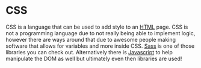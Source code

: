 # CSS

 CSS is a language that can be used to add style to an [HTML](/wiki/HTML) page. CSS is not a programming language due to not really being able to implement logic, however there are ways around that due to awesome people making software that allows for variables and more inside CSS. [Sass](/wiki/Sass) is one of those libraries you can check out. Alternatively there is [Javascript](/wiki/Javascript) to help manipulate the DOM as well but ultimately even then libraries are used! 